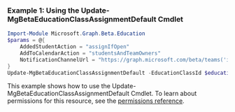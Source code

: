 ### Example 1: Using the Update-MgBetaEducationClassAssignmentDefault Cmdlet
```powershell
Import-Module Microsoft.Graph.Beta.Education
$params = @{
	AddedStudentAction = "assignIfOpen"
	AddToCalendarAction = "studentsAndTeamOwners"
	NotificationChannelUrl = "https://graph.microsoft.com/beta/teams('id')/channels('id')"
}
Update-MgBetaEducationClassAssignmentDefault -EducationClassId $educationClassId -BodyParameter $params
```
This example shows how to use the Update-MgBetaEducationClassAssignmentDefault Cmdlet.
To learn about permissions for this resource, see the [permissions reference](/graph/permissions-reference).
